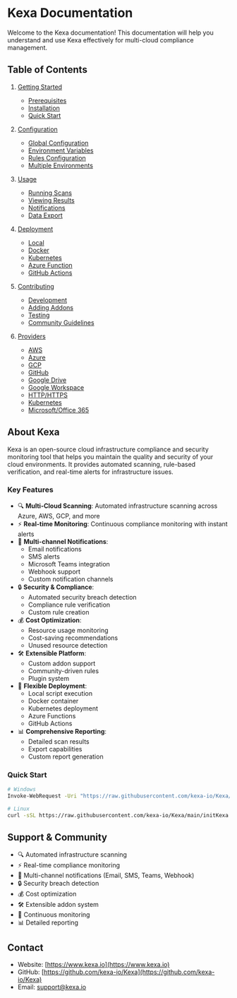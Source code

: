 # Kexa Documentation

Welcome to the Kexa documentation! This documentation will help you understand and use Kexa effectively for multi-cloud compliance management.

## Table of Contents

1. [Getting Started](./getting-started/README.md)
   - [Prerequisites](./getting-started/prerequisites.md)
   - [Installation](./getting-started/installation.md)
   - [Quick Start](./getting-started/quick-start.md)

2. [Configuration](./configuration/README.md)
   - [Global Configuration](./configuration/global-configuration.md)
   - [Environment Variables](./configuration/environment-variables.md)
   - [Rules Configuration](./configuration/rules-configuration.md)
   - [Multiple Environments](./configuration/multiple-environments.md)

3. [Usage](./usage/README.md)
   - [Running Scans](./usage/running-scans.md)
   - [Viewing Results](./usage/viewing-results.md)
   - [Notifications](./notifications/README.md)
   - [Data Export](./usage/data-export.md)

4. [Deployment](./deployment/README.md)
   - [Local](./deployment/local.md)
   - [Docker](./deployment/docker.md)
   - [Kubernetes](./deployment/kubernetes.md)
   - [Azure Function](./deployment/azure-function.md)
   - [GitHub Actions](./deployment/github-actions.md)

5. [Contributing](./contributing/README.md)
   - [Development](./contributing/development.md)
   - [Adding Addons](./contributing/adding-addons.md)
   - [Testing](./contributing/testing.md)
   - [Community Guidelines](./contributing/community-guidelines.md)

6. [Providers](./providers/README.md)
   - [AWS](./providers/aws.md)
   - [Azure](./providers/azure.md)
   - [GCP](./providers/gcp.md)
   - [GitHub](./providers/github.md)
   - [Google Drive](./providers/google-drive.md)
   - [Google Workspace](./providers/google-workspace.md)
   - [HTTP/HTTPS](./providers/http.md)
   - [Kubernetes](./providers/kubernetes.md)
   - [Microsoft/Office 365](./providers/o365.md)

## About Kexa

Kexa is an open-source cloud infrastructure compliance and security monitoring tool that helps you maintain the quality and security of your cloud environments. It provides automated scanning, rule-based verification, and real-time alerts for infrastructure issues.

### Key Features

- 🔍 **Multi-Cloud Scanning**: Automated infrastructure scanning across Azure, AWS, GCP, and more
- ⚡ **Real-time Monitoring**: Continuous compliance monitoring with instant alerts
- 🔔 **Multi-channel Notifications**:
  - Email notifications
  - SMS alerts
  - Microsoft Teams integration
  - Webhook support
  - Custom notification channels
- 🔒 **Security & Compliance**:
  - Automated security breach detection
  - Compliance rule verification
  - Custom rule creation
- 💰 **Cost Optimization**:
  - Resource usage monitoring
  - Cost-saving recommendations
  - Unused resource detection
- 🛠️ **Extensible Platform**:
  - Custom addon support
  - Community-driven rules
  - Plugin system
- 🔄 **Flexible Deployment**:
  - Local script execution
  - Docker container
  - Kubernetes deployment
  - Azure Functions
  - GitHub Actions
- 📊 **Comprehensive Reporting**:
  - Detailed scan results
  - Export capabilities
  - Custom report generation

### Quick Start

```bash
# Windows
Invoke-WebRequest -Uri "https://raw.githubusercontent.com/kexa-io/Kexa/dev/initKexa.ps1" -OutFile "./initKexa.ps1"; & "./initKexa.ps1" -d -c

# Linux
curl -sSL https://raw.githubusercontent.com/kexa-io/Kexa/main/initKexa.sh -o initKexa.sh && chmod +x initKexa.sh && ./initKexa.sh -d -c
```

## Support & Community

- 🔍 Automated infrastructure scanning
- ⚡ Real-time compliance monitoring
- 🔔 Multi-channel notifications (Email, SMS, Teams, Webhook)
- 🔒 Security breach detection
- 💰 Cost optimization
- 🛠️ Extensible addon system
- 🔄 Continuous monitoring
- 📊 Detailed reporting

## Contact

- Website: [https://www.kexa.io](https://www.kexa.io)
- GitHub: [https://github.com/kexa-io/Kexa](https://github.com/kexa-io/Kexa)
- Email: <support@kexa.io>
